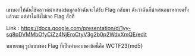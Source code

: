 เขาบอกให้ฉันใช้คลาวด์นำเสนอข้อมูลแล้วฉันจะได้รับ Flag กลับมา ฉันว่าฉันก็นำเสนอมาหลายครั้งแล้วนะ แต่ทำไมยังไม่เจอ Flag สักที

Link : https://docs.google.com/presentation/d/1yy-sq8pDVMMbOfyCiZz4NjEroCtyV3g2b0p2WdxXmQE/edit

หมายเหตุ รูปแบบของ Flag ที่เป็นคำตอบของข้อนี้คือ WCTF23{md5}
